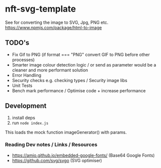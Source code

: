 # nft-svg-template

See for converting the image to SVG, Jpg, PNG etc.
https://www.npmjs.com/package/html-to-image

## TODO's

- Fix Gif to PNG (if format === "PNG" convert GIF to PNG before other processes)
- Smarter image colour detection logic / or send as parameter would be a cleaner and more performant solution
- Error Handling
- Security checks e.g. checking types / Security image libs
- Unit Tests
- Bench mark performance / Optimise code + increase performance

## Development 

1. install deps
2. run `node index.js`

This loads the mock function imageGenerator() with params.

### Reading Dev notes / Links / Resources

- https://amio.github.io/embedded-google-fonts/ (Base64 Google Fonts)
- https://github.com/svg/svgo (SVG optimiser)